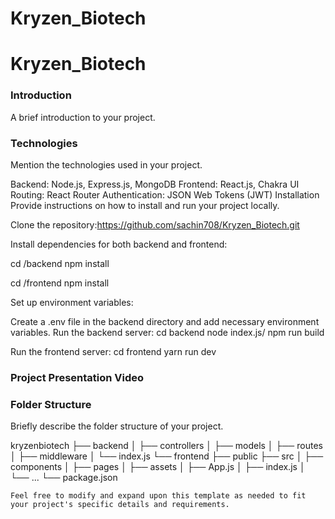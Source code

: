 # Kryzen_Biotech
# Kryzen_Biotech

### Introduction
A brief introduction to your project.

### Technologies
Mention the technologies used in your project.

Backend: Node.js, Express.js, MongoDB
Frontend: React.js, Chakra UI
Routing: React Router
Authentication: JSON Web Tokens (JWT)
Installation
Provide instructions on how to install and run your project locally.

Clone the repository:https://github.com/sachin708/Kryzen_Biotech.git

Install dependencies for both backend and frontend:

cd /backend
npm install

cd /frontend
npm install

Set up environment variables:

Create a .env file in the backend directory and add necessary environment variables.
Run the backend server:
cd backend
node index.js/ npm run build

Run the frontend server:
cd frontend
yarn run dev

### Project Presentation Video


### Folder Structure
Briefly describe the folder structure of your project.

kryzenbiotech
├── backend
│   ├── controllers
│   ├── models
│   ├── routes
│   ├── middleware
│   └── index.js
└── frontend
    ├── public
    ├── src
    │   ├── components
    │   ├── pages
    │   ├── assets
    │   ├── App.js
    │   ├── index.js
    │   └── ...
    └── package.json

    Feel free to modify and expand upon this template as needed to fit your project's specific details and requirements.
